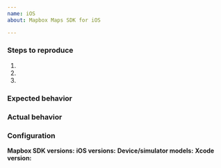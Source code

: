```yaml
---
name: iOS
about: Mapbox Maps SDK for iOS

---
```

<!--
Hello and thanks for contributing to the Mapbox Maps SDK for iOS! To help us diagnose your problem quickly, please:

 - Include a minimal demonstration of the bug, including code, logs, and screenshots.
 - Ensure you can reproduce the bug using the latest release.
 - Only post to report a bug or request a feature; direct all other questions to: https://stackoverflow.com/questions/tagged/mapbox

Start with a brief description below this line. -->

### Steps to reproduce

 1.
 2.
 3.

### Expected behavior



### Actual behavior



### Configuration

**Mapbox SDK versions:** 
**iOS versions:** 
**Device/simulator models:**
**Xcode version:** 
